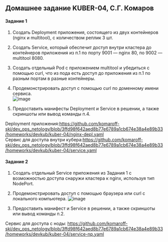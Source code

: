 ## Домашнее задание KUBER-04, С.Г. Комаров

#### Задание 1

1. Создать Deployment приложения, состоящего из двух контейнеров (nginx и multitool), с количеством реплик 3 шт.  
2. Создать Service, который обеспечит доступ внутри кластера до контейнеров приложения из п.1 по порту 9001 — nginx 80, по 9002 — multitool 8080.  
3. Создать отдельный Pod с приложением multitool и убедиться с помощью curl, что из пода есть доступ до приложения из п.1 по разным портам в разные контейнеры.  
4. Продемонстрировать доступ с помощью curl по доменному имени сервиса.  
![image](https://github.com/komaroff-ski/dev_ops_netology/assets/93157702/d9054a92-7865-4992-90ed-67a041d525ee)

5. Предоставить манифесты Deployment и Service в решении, а также скриншоты или вывод команды п.4.  

Deployment приложения:https://github.com/komaroff-ski/dev_ops_netology/blob/3ffd98f642aed8b77e6789a1cb674e38a4e89b33/homeworks/devkub/kuber-04/nginx-depl.yaml  
Сервис для доступа внутри кубера:https://github.com/komaroff-ski/dev_ops_netology/blob/3ffd98f642aed8b77e6789a1cb674e38a4e89b33/homeworks/devkub/kuber-04/service.yaml  


#### Задание 2

1. Создать отдельный Service приложения из Задания 1 с возможностью доступа снаружи кластера к nginx, используя тип NodePort.
2. Продемонстрировать доступ с помощью браузера или curl с локального компьютера.
![image](https://github.com/komaroff-ski/dev_ops_netology/assets/93157702/6af31275-6f32-4053-9ad6-ff9f8fb490e8)

3. Предоставить манифест и Service в решении, а также скриншоты или вывод команды п.2.  

Сервис для доступа с ноды: https://github.com/komaroff-ski/dev_ops_netology/blob/3ffd98f642aed8b77e6789a1cb674e38a4e89b33/homeworks/devkub/kuber-04/service-np.yaml  
